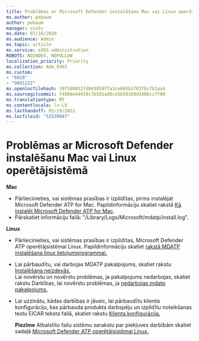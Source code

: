 ```yaml
---
title: Problēmas ar Microsoft Defender instalēšanu Mac vai Linux operētājsistēmā
ms.author: pebaum
author: pebaum
manager: scotv
ms.date: 07/16/2020
ms.audience: Admin
ms.topic: article
ms.service: o365-administration
ROBOTS: NOINDEX, NOFOLLOW
localization_priority: Priority
ms.collection: Adm_O365
ms.custom:
- "6028"
- "9001222"
ms.openlocfilehash: 39f180852fd0438597fa1ce665b2703fbc7b1aa4
ms.sourcegitcommit: f4866e94918c7b591ad0cd3b58169d340bcc7f00
ms.translationtype: MT
ms.contentlocale: lv-LV
ms.lasthandoff: 05/19/2021
ms.locfileid: "52539687"
---
```

# <a name="issues-installing-microsoft-defender-on-mac-or-linux"></a>Problēmas ar Microsoft Defender instalēšanu Mac vai Linux operētājsistēmā

**Mac**

- Pārliecinieties, vai sistēmas prasības ir izpildītas, pirms instalējat Microsoft Defender ATP for Mac. Papildinformāciju skatiet rakstā [Kā instalēt Microsoft Defender ATP for Mac](/windows/security/threat-protection/microsoft-defender-atp/microsoft-defender-atp-mac#how-to-install-microsoft-defender-atp-for-mac).  
- Pārskatiet informāciju failā: "/Library/Logs/Microsoft/mdatp/install.log".

**Linux**

- Pārliecinieties, vai sistēmas prasības ir izpildītas, Microsoft Defender ATP operētājsistēmai Linux. Papildinformāciju skatiet [rakstā MDATP instalēšana linux lietojumprogrammai.](/windows/security/threat-protection/microsoft-defender-atp/microsoft-defender-atp-linux#system-requirements) 
- Lai pārbaudītu, vai darbojas MDATP pakalpojums, skatiet rakstu [Instalēšana neizdevās.](/windows/security/threat-protection/microsoft-defender-atp/linux-support-install#installation-failed)  
    Lai novērstu un novērstu problēmas, ja pakalpojums nedarbojas, skatiet rakstu Darbības, lai novērstu problēmas, ja [nedarbojas mdatp pakalpojums.](/windows/security/threat-protection/microsoft-defender-atp/linux-support-install#steps-to-troubleshoot-if-mdatp-service-isnt-running)
- Lai uzzinātu, kādas darbības ir jāveic, lai pārbaudītu klienta konfigurāciju, kas pārbauda produkta darbspēju un izpildītu noteikšanas testu EICAR teksta failā, skatiet rakstu [Klienta konfigurācija.](/windows/security/threat-protection/microsoft-defender-atp/linux-install-manually#client-configuration)  

    **Piezīme** Atbalstīto failu sistēmu sarakstu par piekļuves darbībām skatiet sadaļā [Microsoft Defender ATP operētājsistēmai Linux.](/windows/security/threat-protection/microsoft-defender-atp/microsoft-defender-atp-linux#system-requirements)